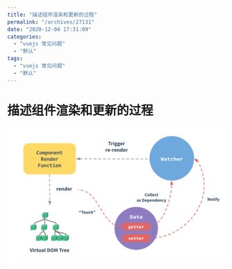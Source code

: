 ```yaml
---
title: "描述组件渲染和更新的过程"
permalink: "/archives/27131"
date: "2020-12-04 17:31:09"
categories: 
  - "vuejs 常见问题"
  - "默认"
tags: 
  - "vuejs 常见问题"
  - "默认"
---
```


# 描述组件渲染和更新的过程

![](./images/3061191963.png)
